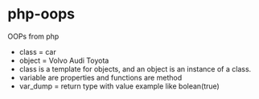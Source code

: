 # php-oops
OOPs from php 


- class = car
- object = Volvo Audi Toyota
- class is a template for objects, and an object is an instance of a class.
- variable are properties and functions are method
- var_dump = return type with value example like bolean(true)
